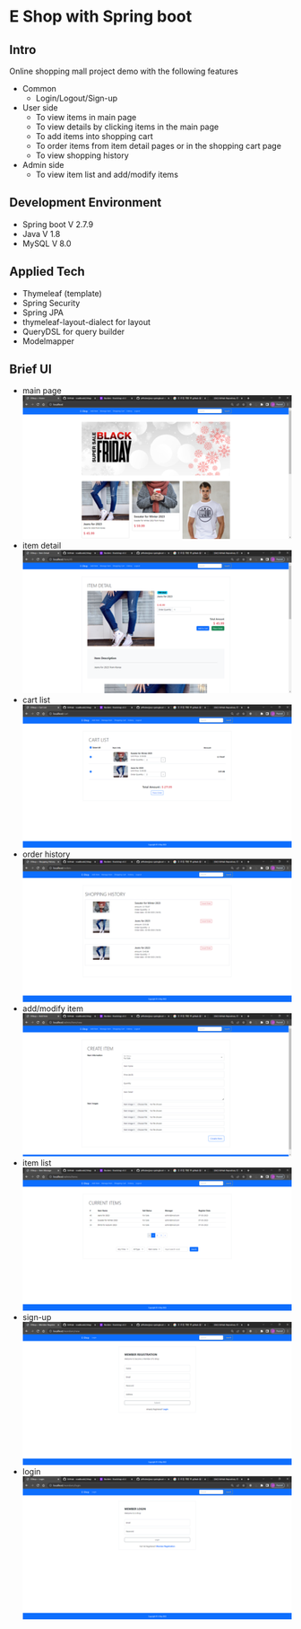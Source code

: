 # E Shop with Spring boot
## Intro
Online shopping mall project demo with the following features
+ Common
    - Login/Logout/Sign-up
+ User side
    - To view items in main page
    - To view details by clicking items in the main page
    - To add items into shopping cart
    - To order items from item detail pages or in the shopping cart page
    - To view shopping history
+ Admin side
    - To view item list and add/modify items
## Development Environment
+ Spring boot V 2.7.9
+ Java V 1.8
+ MySQL V 8.0
## Applied Tech
+ Thymeleaf (template)
+ Spring Security
+ Spring JPA
+ thymeleaf-layout-dialect for layout
+ QueryDSL for query builder
+ Modelmapper
## Brief UI
+ main page
  ![img_2.png](img_2.png)
+ item detail
  ![img.png](img.png)
+ cart list
  ![img_1.png](img_1.png)
+ order history
  ![img_3.png](img_3.png)
+ add/modify item
  ![img_4.png](img_4.png)
+ item list
  ![img_5.png](img_5.png)
+ sign-up
  ![img_6.png](img_6.png)
+ login
  ![img_7.png](img_7.png)